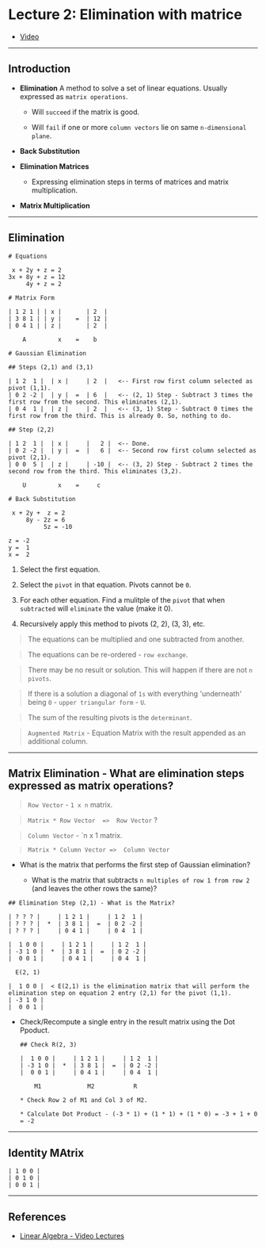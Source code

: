 # Lecture 2: Elimination with matrice 

* [Video](https://ocw.mit.edu/courses/mathematics/18-06-linear-algebra-spring-2010/video-lectures/lecture-2-elimination-with-matrices/)

---

## Introduction

* __Elimination__ A method to solve a set of linear equations. Usually expressed as `matrix operations`.

    * Will `succeed` if the matrix is good.

    * Will `fail` if one or more `column vectors` lie on same `n-dimensional plane`.

* __Back Substitution__

* __Elimination Matrices__

    * Expressing elimination steps in terms of matrices and matrix multiplication.

* __Matrix Multiplication__

---

## Elimination

```
# Equations

 x + 2y + z = 2
3x + 8y + z = 12
     4y + z = 2

# Matrix Form

| 1 2 1 | | x |       | 2  |
| 3 8 1 | | y |    =  | 12 |
| 0 4 1 | | z |       | 2  |

    A         x    =    b

# Gaussian Elimination

## Steps (2,1) and (3,1)

| 1 2  1 |  | x |     | 2  |   <-- First row first column selected as pivot (1,1).
| 0 2 -2 |  | y |  =  | 6  |   <-- (2, 1) Step - Subtract 3 times the first row from the second. This eliminates (2,1).
| 0 4  1 |  | z |     | 2  |   <-- (3, 1) Step - Subtract 0 times the first row from the third. This is already 0. So, nothing to do.

## Step (2,2)

| 1 2  1 |  | x |     |   2 |  <-- Done.
| 0 2 -2 |  | y |  =  |   6 |  <-- Second row first column selected as pivot (2,1).
| 0 0  5 |  | z |     | -10 |  <-- (3, 2) Step - Subtract 2 times the second row from the third. This eliminates (3,2).

    U         x    =     c

# Back Substitution

 x + 2y +  z = 2
     8y - 2z = 6
          5z = -10

z = -2
y =  1
x =  2
```

1. Select the first equation.

2. Select the `pivot` in that equation. Pivots cannot be `0`.

3. For each other equation. Find a mulitple of the `pivot` that when `subtracted` will `eliminate` the value (make it 0).

4. Recursively apply this method to pivots (2, 2), (3, 3), etc.

> The equations can be multiplied and one subtracted from another.

> The equations can be re-ordered - `row exchange`.

> There may be no result or solution. This will happen if there are not `n pivots`.

> If there is a solution a diagonal of `1s` with everything 'underneath' being `0` - `upper triangular form` - `U`.

> The sum of the resulting pivots is the `determinant`.

> `Augmented Matrix` - Equation Matrix with the result appended as an additional column.

---

## Matrix Elimination - What are elimination steps expressed as matrix operations?

> `Row Vector` - `1 x n` matrix.

> `Matrix * Row Vector  =>  Row Vector` ?

> `Column Vector` - `n x 1 matrix.

> `Matrix * Column Vector =>  Column Vector`

* What is the matrix that performs the first step of Gaussian elimination?

    * What is the matrix that subtracts `n multiples of row 1 from row 2` (and leaves the other rows the same)?

```
## Elimination Step (2,1) - What is the Matrix?

| ? ? ? |     | 1 2 1 |     | 1 2  1 |
| ? ? ? |  *  | 3 8 1 |  =  | 0 2 -2 |
| ? ? ? |     | 0 4 1 |     | 0 4  1 |

|  1 0 0 |     | 1 2 1 |     | 1 2  1 |
| -3 1 0 |  *  | 3 8 1 |  =  | 0 2 -2 |
|  0 0 1 |     | 0 4 1 |     | 0 4  1 |

  E(2, 1)

|  1 0 0 |  < E(2,1) is the elimination matrix that will perform the elimination step on equation 2 entry (2,1) for the pivot (1,1).
| -3 1 0 |
|  0 0 1 |
```

* Check/Recompute a single entry in the result matrix using the Dot Ppoduct.

    ```
    ## Check R(2, 3)

    |  1 0 0 |     | 1 2 1 |     | 1 2  1 |
    | -3 1 0 |  *  | 3 8 1 |  =  | 0 2 -2 |
    |  0 0 1 |     | 0 4 1 |     | 0 4  1 |

        M1             M2           R

    * Check Row 2 of M1 and Col 3 of M2.

    * Calculate Dot Product - (-3 * 1) + (1 * 1) + (1 * 0) = -3 + 1 + 0 = -2  
    ```


---

## Identity MAtrix

```
| 1 0 0 |
| 0 1 0 |
| 0 0 1 |
```

---

## References

* [Linear Algebra - Video Lectures](https://ocw.mit.edu/courses/mathematics/18-06-linear-algebra-spring-2010/video-lectures/)
